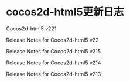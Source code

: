 # cocos2d-html5更新日志
Cocos2d-html5 v221

Release Notes for Cocos2d-html5 v22

Release Notes for Cocos2d-html5 v215

Release Notes for Cocos2d-html5 v214

Release Notes for Cocos2d-html5 v213
